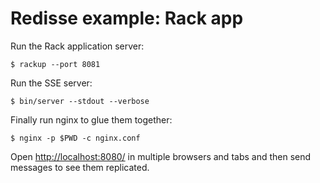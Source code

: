 # Redisse example: Rack app

Run the Rack application server:

    $ rackup --port 8081

Run the SSE server:

    $ bin/server --stdout --verbose

Finally run nginx to glue them together:

    $ nginx -p $PWD -c nginx.conf

Open [http://localhost:8080/](http://localhost:8080/) in multiple browsers and
tabs and then send messages to see them replicated.
